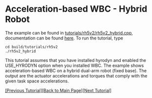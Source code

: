 # Acceleration-based WBC - Hybrid Robot

The example can be found in [tutorials/rh5v2/rh5v2_hybrid.cpp](https://github.com/ARC-OPT/wbc/blob/master/tutorials/rh5v2/rh5v2_hybrid.cpp), documentation can be found  [here](https://arc-opt.github.io/wbc/rh5v2__hybrid_8cpp.html). To run the tutorial, type
```
cd build/tutorials/rh5v2
./rh5v2_hybrid
```
This tutorial assumes that you have installed hyrodyn and enabled the USE_HYRODYN option when you installed WBC. The example shows acceleration-based WBC on a hybrid dual-arm robot (fixed base). The output are the actuator accelerations and torques that comply with the given task space accelerations.

[[Previous Tutorial]](https://arc-opt.github.io/Documentation/tutorials/acc_serial_robot.html)[[Back to Main Page]](https://arc-opt.github.io/Documentation)[[Next Tutorial]](https://arc-opt.github.io/Documentation/tutorials/ros2_introduction.html)
